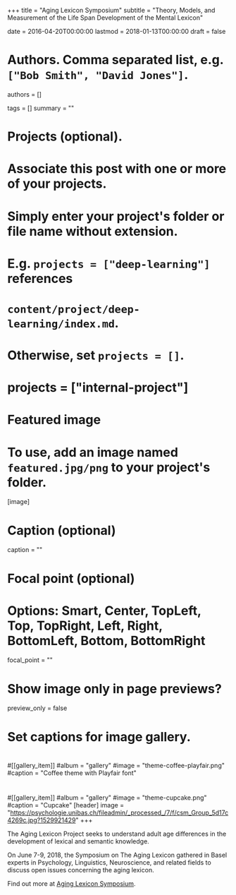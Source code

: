 +++
title = "Aging Lexicon Symposium"
subtitle = "Theory, Models, and Measurement of the Life Span Development of the Mental Lexicon"

date = 2016-04-20T00:00:00
lastmod = 2018-01-13T00:00:00
draft = false

# Authors. Comma separated list, e.g. `["Bob Smith", "David Jones"]`.
authors = []

tags = []
summary = ""

# Projects (optional).
#   Associate this post with one or more of your projects.
#   Simply enter your project's folder or file name without extension.
#   E.g. `projects = ["deep-learning"]` references
#   `content/project/deep-learning/index.md`.
#   Otherwise, set `projects = []`.
# projects = ["internal-project"]

# Featured image
# To use, add an image named `featured.jpg/png` to your project's folder.
[image]
  # Caption (optional)
  caption = ""

  # Focal point (optional)
  # Options: Smart, Center, TopLeft, Top, TopRight, Left, Right, BottomLeft, Bottom, BottomRight
  focal_point = ""

  # Show image only in page previews?
  preview_only = false

# Set captions for image gallery.
#
#[[gallery_item]]
#album = "gallery"
#image = "theme-coffee-playfair.png"
#caption = "Coffee theme with Playfair font"
#
#[[gallery_item]]
#album = "gallery"
#image = "theme-cupcake.png"
#caption = "Cupcake"
[header]
  image = "https://psychologie.unibas.ch/fileadmin/_processed_/7/f/csm_Group_5d17c4269c.jpg?1529921429"
+++

The Aging Lexicon Project seeks to understand adult age differences in the development of lexical and semantic knowledge.

On June 7-9, 2018, the Symposium on The Aging Lexicon gathered in Basel experts in Psychology, Linguistics, Neuroscience, and related fields to discuss open issues concerning the aging lexicon.

Find out more at [Aging Lexicon Symposium](https://aginglexicon.github.io/).
